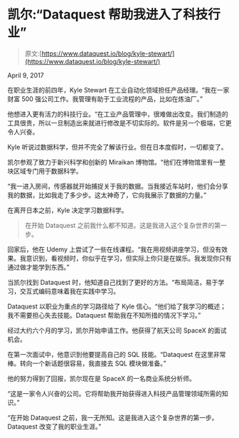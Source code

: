 # 凯尔:“Dataquest 帮助我进入了科技行业”

> 原文:[https://www.dataquest.io/blog/kyle-stewart/](https://www.dataquest.io/blog/kyle-stewart/)

April 9, 2017

在职业生涯的前四年，Kyle Stewart 在工业自动化领域担任产品经理。“我在一家财富 500 强公司工作。我管理有助于工业流程的产品，比如在炼油厂。”

他想进入更有活力的科技行业。“在工业产品管理中，很难做出改变。我们制造的工具很贵，所以一旦制造出来就进行修改是不切实际的。软件是另一个极端，它更令人兴奋。

Kyle 听说过数据科学，但并不完全了解该行业。但在日本度假时，一切都变了。

凯尔参观了致力于新兴科学和创新的 Miraikan 博物馆。“他们在博物馆里有一整块区域专门用于数据科学。

“我一进入房间，传感器就开始捕捉关于我的数据。当我接近车站时，他们会分享我的数据，比如我走了多少步。这太神奇了，它向我展示了数据的力量。”

在离开日本之前，Kyle 决定学习数据科学。

> 在开始 Dataquest 之前我什么都不知道。这是我进入这个复杂世界的第一步。

回家后，他在 Udemy 上尝试了一些在线课程。“我在用视频讲座学习，但没有效果。我意识到，看视频时，你似乎在学习，但实际上你只是在娱乐。我发现你只有通过做才能学到东西。”

当凯尔找到 Dataquest 时，他知道自己找到了更好的方法。“布局简洁，易于学习，交互式编码意味着我在实践中学习。

Dataquest 以职业为重点的学习路径给了 Kyle 信心。“他们给了我学习的概述；我不需要担心失去技能。Dataquest 帮助我在不知所措的情况下学习。”

经过大约六个月的学习，凯尔开始申请工作。他获得了航天公司 SpaceX 的面试机会。

在第一次面试中，他意识到他要提高自己的 SQL 技能。“Dataquest 在这里非常棒。转向一个新话题很容易，我直接去 SQL 模块做准备。”

他的努力得到了回报，凯尔现在是 SpaceX 的一名商业系统分析师。

“这是一家令人兴奋的公司。它将帮助我开始获得进入科技产品管理领域所需的知识。”

“在开始 Dataquest 之前，我一无所知。这是我进入这个复杂世界的第一步。Dataquest 改变了我的职业生涯。”